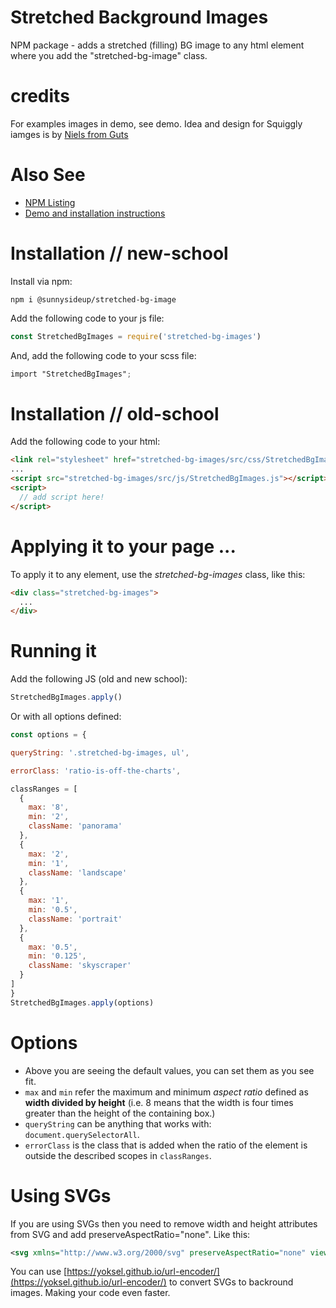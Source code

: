 # Stretched Background Images
NPM package - adds a stretched (filling) BG image to any html element where you add the "stretched-bg-image" class.

# credits

For examples images in demo, see demo.  Idea and design for Squiggly iamges is by [Niels from Guts](https://guts.co.nz)

# Also See

- [NPM Listing](https://www.npmjs.com/package/@sunnysideup/stretched-bg-image)
- [Demo and installation instructions](https://sunnysideup.github.io/stretched-bg-image/demo/index.html)

# Installation // new-school


Install via npm:


```shell
npm i @sunnysideup/stretched-bg-image
```    

Add the following code to your js file:


```js
const StretchedBgImages = require('stretched-bg-images')
```

And, add the following code to your scss file:


```scss
import "StretchedBgImages";
```


# Installation // old-school


Add the following code to your html:


```html
<link rel="stylesheet" href="stretched-bg-images/src/css/StretchedBgImages.css" />
...
<script src="stretched-bg-images/src/js/StretchedBgImages.js"></script>
<script>
  // add script here!
</script>
```
# Applying it to your page ...


To apply it to any element, use the <em>stretched-bg-images</em> class, like this:


```html
<div class="stretched-bg-images">
  ...
</div>
```


# Running it


Add the following JS (old and new school):


```js
StretchedBgImages.apply()
```

Or with all options defined:


```js
const options = {

queryString: '.stretched-bg-images, ul',

errorClass: 'ratio-is-off-the-charts',

classRanges = [
  {
    max: '8',
    min: '2',
    className: 'panorama'
  },
  {
    max: '2',
    min: '1',
    className: 'landscape'
  },
  {
    max: '1',
    min: '0.5',
    className: 'portrait'
  },
  {
    max: '0.5',
    min: '0.125',
    className: 'skyscraper'
  }
]
}
StretchedBgImages.apply(options)
```


# Options

 - Above you are seeing the default values, you can set them as you see fit.
 - `max` and `min` refer the maximum and minimum <em>aspect ratio</em> defined as <strong>width divided by height</strong>
  (i.e. 8 means that the width is four times greater than the height of the containing box.)
 - `queryString` can be anything that works with: `document.querySelectorAll`.
 - `errorClass` is the class that is added when the ratio of the element is outside the described scopes in `classRanges`.


# Using SVGs

If you are using SVGs then you need to remove <span class="code">width</span> and <span class="code">height</span>
attributes from SVG and add <span class="code">preserveAspectRatio="none"</span>.
Like this:


```svg
<svg xmlns="http://www.w3.org/2000/svg" preserveAspectRatio="none" viewBox="0 0 123 456">...</svg>
```

You can use [https://yoksel.github.io/url-encoder/](https://yoksel.github.io/url-encoder/) to convert SVGs to backround images.  Making your code even faster.
